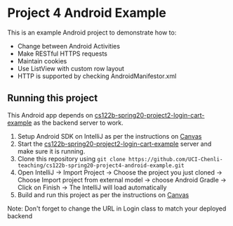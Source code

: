 # Project 4 Android Example

This is an example Android project to demonstrate how to:

- Change between Android Activities
- Make RESTful HTTPS requests
- Maintain cookies
- Use ListView with custom row layout
- HTTP is supported by checking AndroidManifestor.xml

## Running this project

This Android app depends on [cs122b-spring20-project2-login-cart-example](https://github.com/UCI-Chenli-teaching/cs122b-spring20-project2-login-cart-example) as the backend server to work.

1. Setup Android SDK on IntelliJ as per the instructions on [Canvas](https://canvas.eee.uci.edu/courses/26486/pages/p4-task-2-developing-an-android-app-for-fabflix)
2. Start the [cs122b-spring20-project2-login-cart-example](https://github.com/UCI-Chenli-teaching/cs122b-spring20-project2-login-cart-example) server and make sure it is running.
3. Clone this repository using `git clone https://github.com/UCI-Chenli-teaching/cs122b-spring20-project4-android-example.git`
4. Open IntelliJ -> Import Project -> Choose the project you just cloned -> Choose Import project from external model -> choose Android Gradle -> Click on Finish -> The IntelliJ will load automatically
5. Build and run this project as per the instructions on [Canvas](https://canvas.eee.uci.edu/courses/26486/pages/p4-task-2-developing-an-android-app-for-fabflix)

Note: Don't forget to change the URL in Login class to match your deployed backend
